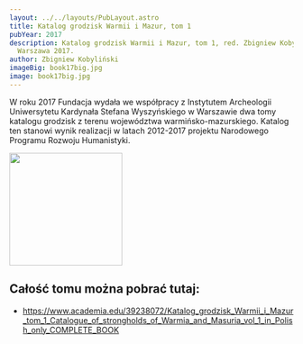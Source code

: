 ```yaml
---
layout: ../../layouts/PubLayout.astro
title: Katalog grodzisk Warmii i Mazur, tom 1
pubYear: 2017
description: Katalog grodzisk Warmii i Mazur, tom 1, red. Zbigniew Kobyliński.
  Warszawa 2017.
author: Zbigniew Kobyliński
imageBig: book17big.jpg
image: book17big.jpg
---
```

W roku 2017 Fundacja wydała we współpracy z Instytutem Archeologii Uniwersytetu Kardynała Stefana Wyszyńskiego w Warszawie dwa tomy katalogu grodzisk z terenu województwa warmińsko-mazurskiego. Katalog ten stanowi wynik realizacji w latach 2012-2017 projektu Narodowego Programu Rozwoju Humanistyki. 

<p class="my-4"><img src="/logo/nprh_logo_on_red.png" width="200" /></p>

## Całość tomu można pobrać tutaj:

* <https://www.academia.edu/39238072/Katalog_grodzisk_Warmii_i_Mazur_tom_1_Catalogue_of_strongholds_of_Warmia_and_Masuria_vol_1_in_Polish_only_COMPLETE_BOOK>